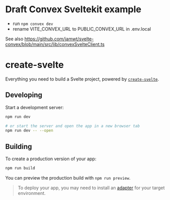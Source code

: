 # Draft Convex Sveltekit example

- run `npm convex dev`
- rename VITE_CONVEX_URL to PUBLIC_CONVEX_URL in .env.local

See also https://github.com/jamwt/svelte-convex/blob/main/src/lib/convexSvelteClient.ts

# create-svelte

Everything you need to build a Svelte project, powered by [`create-svelte`](https://github.com/sveltejs/kit/tree/master/packages/create-svelte).

## Developing

Start a development server:

```bash
npm run dev

# or start the server and open the app in a new browser tab
npm run dev -- --open
```

## Building

To create a production version of your app:

```bash
npm run build
```

You can preview the production build with `npm run preview`.

> To deploy your app, you may need to install an [adapter](https://kit.svelte.dev/docs/adapters) for your target environment.
